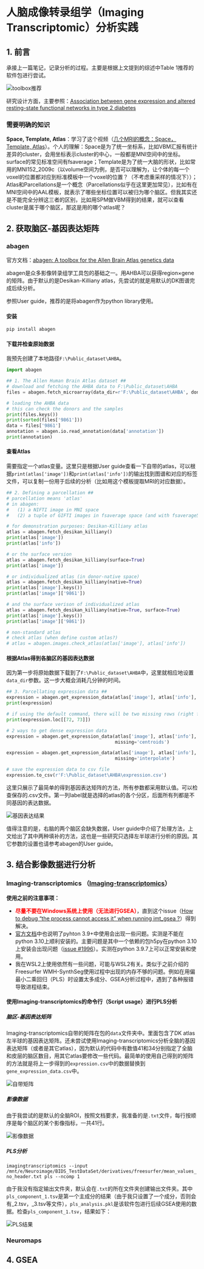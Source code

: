 # 人脑成像转录组学（Imaging Transcriptomic）分析实践

## 1. 前言
承接上一篇笔记，记录分析的过程。主要是根据上文提到的综述中Table 1推荐的软件包进行尝试。

![toolbox推荐](Imaging_Transcriptomics_practice_1.png)

研究设计方面，主要参照：[Association between gene expression and altered resting-state functional networks in type 2 diabetes](https://www.frontiersin.org/articles/10.3389/fnagi.2023.1290231/full)

### 需要明确的知识

**Space, Template, Atlas**：学习了这个视频（[几个MRI的概念：Space，Template, Atlas](https://www.bilibili.com/video/BV1zv411A74x/?spm_id_from=333.999.0.0&vd_source=262636e26b325960a8c21f8bb6b74f08)）。个人的理解：Space是为了统一坐标系，比如VBM汇报有统计差异的cluster，会用坐标表示cluster的中心，一般都是MNI空间中的坐标。surface的常见标准空间有fsaverage；Template是为了统一大脑的形状，比如常用的MNI152_2009c（以volume空间为例，是否可以理解为，让个体的每一个voxel的位置都对应到标准模板中一个voxel的位置？（不考虑重采样的情况下））；Atlas和Parcellations是一个概念（Parcellations似乎在这里更加常见），比如有在MNI空间中的AAL模板，就表示了哪些坐标位置可以被归为哪个脑区。但我其实还是不能完全分辨这三者的区别，比如用SPM做VBM得到的结果，就可以查看cluster是属于哪个脑区，那这是用的哪个atlas呢？

## 2. 获取脑区-基因表达矩阵

### abagen

官方文档：[abagen: A toolbox for the Allen Brain Atlas genetics data](https://abagen.readthedocs.io/en/stable/)

abagen是众多影像转录组学工具包的基础之一。用AHBA可以获得region×gene的矩阵。由于默认的是Desikan-Killiany atlas，先尝试的就是用默认的DK图谱完成后续分析。

参照User guide，推荐的是将abagen作为python library使用。

#### 安装

```python
pip install abagen
```

#### 下载并检查原始数据

我预先创建了本地路径`F:\Public_dataset\AHBA`。

```python
import abagen

## 1. The Allen Human Brain Atlas dataset ##
# download and fetching the AHBA data to F:\Public_dataset\AHBA
files = abagen.fetch_microarray(data_dir=r'F:\Public_dataset\AHBA', donors='all', verbose=1)

# loading the AHBA data
# this can check the donors and the samples
print(files.keys())
print(sorted(files['9861']))
data = files['9861']
annotation = abagen.io.read_annotation(data['annotation'])
print(annotation)
```

#### 查看Atlas

需要指定一个atlas变量。这里只是根据User guide查看一下自带的atlas，可以根据`print(atlas['image'])`和`print(atlas['info'])`的输出找到图谱和对应的标签文件，可以复制一份用于后续的分析（比如用这个模板提取MRI的对应数据）。

```python
## 2. Defining a parcellation ##
# parcellation means 'atlas'
# in abagen:
#   (1) a NIFTI image in MNI space
#   (2) a tuple of GIFTI images in fsaverage space (and with fsaverage5 resolution!)

# for demonstration purposes: Desikan-Killiany atlas
atlas = abagen.fetch_desikan_killiany()
print(atlas['image'])
print(atlas['info'])

# or the surface version
atlas = abagen.fetch_desikan_killiany(surface=True)
print(atlas['image'])

# or individualized atlas (in donor-native space)
atlas = abagen.fetch_desikan_killiany(native=True)
print(atlas['image'].keys())
print(atlas['image']['9861'])

# and the surface verison of individualized atlas
atlas = abagen.fetch_desikan_killiany(native=True, surface=True)
print(atlas['image'].keys())
print(atlas['image']['9861'])

# non-standard atlas
# check atlas (when define custom atlas?)
# atlas = abagen.images.check_atlas(atlas['image'], atlas['info'])
```

#### 根据Atlas得到各脑区的基因表达数据

因为第一步将原始数据下载到了`F:\Public_dataset\AHBA`中，这里就相应地设置`data_dir`参数。这一步大概会消耗几分钟的时间。

```python
## 3. Parcellating expression data ##
expression = abagen.get_expression_data(atlas['image'], atlas['info'], data_dir=r'F:\Public_dataset\AHBA')
print(expression)

# if using the default command, there will be two missing rows (right frontal pole (label 72) and right temporal pole (label 73))
print(expression.loc[[72, 73]])

# 2 ways to get dense expression data
expression = abagen.get_expression_data(atlas['image'], atlas['info'], data_dir=r'F:\Public_dataset\AHBA',
                                        missing='centroids')

expression = abagen.get_expression_data(atlas['image'], atlas['info'], data_dir=r'F:\Public_dataset\AHBA',
                                        missing='interpolate')

# save the expression data to csv file
expression.to_csv(r'F:\Public_dataset\AHBA\expression.csv')
```

这里只展示了最简单的得到基因表达矩阵的方法，所有参数都采用默认值。可以检查保存的.csv文件。第一列label就是选择的atlas的各个分区，后面所有列都是不同基因的表达数据。

![基因表达结果](Imaging_Transcriptomics_practice_2.png)

值得注意的是，右脑的两个脑区会缺失数据，User guide中介绍了处理方法，上文给出了其中两种填补的方法，这也是一些研究只选择左半球进行分析的原因。其它参数的设置也请参考abagen的User guide。

## 3. 结合影像数据进行分析

### Imaging-transcriptomics （[Imaging-transcriptomics](https://github.com/alegiac95/Imaging-transcriptomics)）


**使用之前的注意事项：**
- **<font color=red>尽量不要在Windows系统上使用（无法进行GSEA）</font>**，直到这个issue（[How to debug “the process cannot access it” when running imt_gsea ?](https://github.com/alegiac95/Imaging-transcriptomics/issues/18)）得到解决。
- [官方文档](https://imaging-transcriptomics.readthedocs.io/en/v.1.1.8/index.html)中也说明了pyhton 3.9+中使用会出现一些问题。实测是不能在python 3.10上顺利安装的。主要问题是其中一个依赖的包h5py在python 3.10上安装会出现问题（[issue #1996](https://github.com/h5py/h5py/issues/1996)）。实测在python 3.9.7上可以正常安装和使用。
- 我在WSL2上使用依然有一些问题，可能与WSL2有关。类似于之前介绍的Freesurfer WMH-SynthSeg使用过程中出现的内存不够的问题。例如在用偏最小二乘回归（PLS）时设置太多成分、GSEA分析过程中，遇到了各种报错导致进程结束。
  
#### 使用Imaging-transcriptomics的命令行（Script usage）进行PLS分析

##### 脑区-基因表达矩阵

Imaging-transcriptomics自带的矩阵在包的`data`文件夹中。里面包含了DK atlas左半球的基因表达矩阵。还未尝试使用Imaging-transcriptomics分析全脑的基因表达矩阵（或者是其它atlas），因为默认的代码中有数值41和34分别指定了全脑和皮层的脑区数目，用其它atlas要修改一些代码。最简单的使用自己得到的矩阵的方法就是将上一步得到的`expression.csv`中的数据替换到`gene_expression_data.csv`中。

![自带矩阵](Imaging_Transcriptomics_practice_3.png)

##### 影像数据

由于我尝试的是默认的全脑ROI，按照文档要求，我准备的是`.txt`文件，每行按顺序是每个脑区的某个影像指标，一共41行。

![影像数据](Imaging_Transcriptomics_practice_4.png)

##### PLS分析

`imagingtranscriptomics --input /mnt/e/Neuroimage/BIDS_TestDataSet/derivatives/freesurfer/mean_values_no_header.txt pls --ncomp 1`

由于我没有指定输出文件夹，默认会在`.txt`的所在文件夹创建输出文件夹。其中`pls_component_1.tsv`是第一个主成分的结果（由于我只设置了一个成分，否则会有_2.tsv，_3.tsv等文件），`pls_analysis.pkl`是该软件包进行后续GSEA使用的数据。检查`pls_component_1.tsv`，结果如下：

![PLS结果](Imaging_Transcriptomics_practice_5.png)

### Neuromaps

## 4. GSEA
